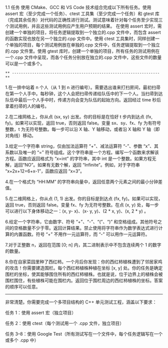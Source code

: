 1.1 任务
     使用 CMake、GCC 和 VS Code 技术组合完成以下所有任务。使用 assert 宏（至少完成一个任务）、ctest 工具集（至少完成一个任务）和 gtest 库（完成其余任务）对代码的正确性进行测试。测试意味着针对每个任务至少实现三个测试用例，并且这些测试用例应产生用户预期的结果。
     在使用 assert 宏时，需创建一个单独的项目，将任务逻辑提取到一个独立的.cpp 文件中，而包含 assert 的函数实现也放在另一个独立的.cpp 文件中。使用 ctest 工具集时，同样创建一个单独的项目，每个测试用例放在单独的.cpp 文件中，任务逻辑提取到一个独立的.cpp 文件里。使用 gtest 库时，创建一个单独的项目，所有任务的测试用例在一个.cpp 文件中呈现，而各个任务分别放在独立的.cpp 文件中，这些文件的数量可以是一个或多个。


    ** ------------------------------------------------------------------**
1.在一排中站着 n 个人（从 1 到 n 进行编号）。需要选出谁来打扫房间，最初扫帚在第一个人手中。每秒钟，这个人会把扫帚传递给队伍中的下一个人。当扫帚到达队伍中最后一个人手中时，传递方向会变为队伍的起始方向。返回经过 time 秒后拿着扫帚的人的编号。


2.在二维网格上，你从点 (sx, sy) 出发。你的目标是在恰好 t 步内到达点 (fx, fy)。如果可以实现，返回 true，否则返回 false。变量 sx、sy、fx、fy 为有符号整数，t 为无符号整数。每一步可以沿 X 轴、Y 轴移动，或者沿 X 轴和 Y 轴（即对角线）移动。


3.给定一个字符串 string，仅由加法运算符 “+”、减法运算符 “-”、参数 “x”、其系数以及唯一的 “=” 符号组成。这个字符串是一个方程。编写一个函数来求解该方程。函数应返回格式为 “x=int” 的字符串，其中 int 是一个整数。如果方程无解，返回“NO”。如果有无数个解，返回 “Infinite”。例如，对于字符串 “x+2x+12=6+x-1”，函数应返回 “x=3”。


4.在一个格式为 “HH:MM” 的字符串向量中，返回任意两个元素之间的最小分钟差值。


5.在二维网格上，你从点 (1, 1) 出发。你的目标是到达点 (fx, fy)。如果可以实现，返回 true，否则返回 false。变量 fx、fy 为无符号整数。在点 (x, y) 处，每一步可以进行以下身体移动之一：(x, y- x)、(x- y, y)、(2 * x, y)、(x, 2 * y) 。


6.给定一个字符串，它由数字、符号 “+”、“-”、“(”、“)” 和空格组成。其他符号之间的空格数量不少于零。返回计算结果。禁止使用将字符串作为数学表达式进行计算的内置函数。符号 “+” 不用作一元运算符，而 “-” 可以用作一元运算符。


7.对于正整数 n，返回在范围 [0; n] 内，其二进制表示中不包含连续两个 1 的数字的数量。


8.你在自家菜园里种了西红柿。一个月后你发现：你的西红柿植株遭到了邻居家鸡的攻击！你需要建造围栏。每个西红柿植株种植在坐标 [x, y] 处。你的任务是确定围栏的坐标，使其能够围住所有的西红柿植株。也就是说，位于边界上的植株会被围栏围住，有些植株可能在围栏内。返回位于围栏周边的西红柿植株的坐标。答案的顺序可以任意。




----------------------------------------------------------------------------------
非常清楚。你需要完成一个多项目结构的 C++ 单元测试工程，涵盖以下要求：

任务 1：使用 assert 宏（独立项目）

任务 2：使用 ctest（每个测试用一个 .cpp 文件，独立项目）

任务 3–8：使用 Google Test（所有测试写在一个文件中，每个任务逻辑写在一个或多个 .cpp 中）
